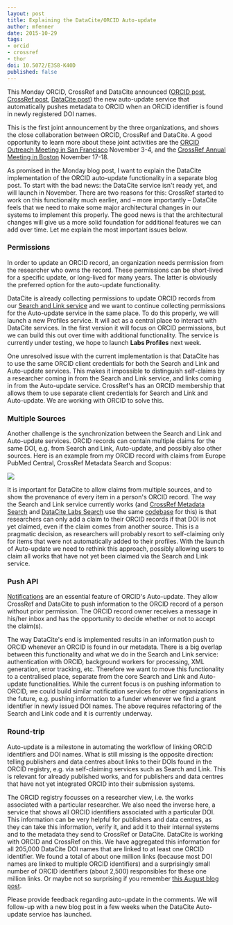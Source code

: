 ```yaml
---
layout: post
title: Explaining the DataCite/ORCID Auto-update
author: mfenner
date: 2015-10-29
tags:
- orcid
- crossref
- thor
doi: 10.5072/E3S8-K40D
published: false
---
```

This Monday ORCID, CrossRef and DataCite announced ([ORCID post](http://blog.orcid.org/blog/2015/10/26/auto-update-has-arrived-orcid-records-move-next-level), [CrossRef post](http://crosstech.crossref.org/2015/10/auto-update-has-arrived-orcid-records-move-to-the-next-level.html), [DataCite post](/auto-update-has-arrived/)) the new auto-update service that automatically pushes metadata to ORCID when an ORCID identifier is found in newly registered DOI names.

This is the first joint announcement by the three organizations, and shows the close collaboration between ORCID, CrossRef and DataCite. A good opportunity to learn more about these joint activities are the [ORCID Outreach Meeting in San Francisco](https://orcid.org/assets/sf2015) November 3-4, and the [CrossRef Annual Meeting in Boston](http://www.crossref.org/annualmeeting/agenda.html) November 17-18.

As promised in the Monday blog post, I want to explain the DataCite implementation of the ORCID auto-update functionality in a separate blog post. To start with the bad news: the DataCite service isn't ready yet, and will launch in November. There are two reasons for this: CrossRef started to work on this functionality much earlier, and – more importantly – DataCite feels that we need to make some major architectural changes in our systems to implement this properly. The good news is that the architectural changes will give us a more solid foundation for additional features we can add over time. Let me explain the most important issues below.

### Permissions

In order to update an ORCID record, an organization needs permission from the researcher who owns the record. These permissions can be short-lived for a specific update, or long-lived for many years. The latter is obviously the preferred option for the auto-update functionality.

DataCite is already collecting permissions to update ORCID records from our [Search and Link service](http://search.labs.datacite.org/) and we want to continue collecting permissions for the Auto-update service in the same place. To do this properly, we will launch a new Profiles service. It will act as a central place to interact with DataCite services. In the first version it will focus on ORCID permissions, but we can build this out over time with additional functionality. The service is currently under testing, we hope to launch **Labs Profiles** next week.

One unresolved issue with the current implementation is that DataCite has to use the same ORCID client credentials for both the Search and Link and Auto-update services. This makes it impossible to distinguish self-claims by a researcher coming in from the Search and Link service, and links coming in from the Auto-update service. CrossRef's has an ORCID membership that allows them to use separate client credentials for Search and Link and Auto-update. We are working with ORCID to solve this.

### Multiple Sources

Another challenge is the synchronization between the Search and Link and Auto-update services. ORCID records can contain multiple claims for the same DOI, e.g. from Search and Link, Auto-update, and possibly also other sources. Here is an example from my ORCID record with claims from Europe PubMed Central, CrossRef Metadata Search and Scopus:

![](/images/2015/10/Bildschirmfoto-2015-10-29-um-11-01-37.png)

It is important for DataCite to allow claims from multiple sources, and to show the provenance of every item in a person's ORCID record. The way the Search and Link service currently works (and [CrossRef Metadata Search](http://search.crossref.org/) and [DataCite Labs Search](http://search.labs.datacite.org/) use the same [codebase](https://github.com/crosscite/doi-metadata-search) for this) is that researchers can only add a claim to their ORCID records if that DOI is not yet claimed, even if the claim comes from another source. This is a pragmatic decision, as researchers will probably resort to self-claiming only for items that were not automatically added to their profiles. With the launch of Auto-update we need to rethink this approach, possibly allowing users to claim all works that have not yet been claimed via the Search and Link service.

### Push API

[Notifications](http://support.orcid.org/knowledgebase/articles/665437-the-orcid-inbox) are an essential feature of ORCID's Auto-update. They allow CrossRef and DataCite to push information to the ORCID record of a person without prior permission. The ORCID record owner receives a message in his/her inbox and has the opportunity to decide whether or not to accept the claim(s).

The way DataCite's end is implemented results in an information push to ORCID whenever an ORCID is found in our metadata. There is a big overlap between this functionality and what we do in the Search and Link service: authentication with ORCID, background workers for processing, XML generation, error tracking, etc. Therefore we want to move this functionality to a centralised place, separate from the core Search and Link and Auto-update functionalities. While the current focus is on pushing information to ORCID, we could build similar notification services for other organizations in the future, e.g. pushing information to a funder whenever we find a grant identifier in newly issued DOI names. The above requires refactoring of the Search and Link code and it is currently underway.

### Round-trip

Auto-update is a milestone in automating the workflow of linking ORCID identifiers and DOI names. What is still missing is the opposite direction: telling publishers and data centres about links to their DOIs found in the ORCID registry, e.g. via self-claiming services such as Search and Link. This is relevant for already published works, and for publishers and data centres that have not yet integrated ORCID into their submission systems.

The ORCID registry focusses on a researcher view, i.e. the works associated with a particular researcher. We also need the inverse here, a service that shows all ORCID identifiers associated with a particular DOI. This information can be very helpful for publishers and data centres, as they can take this information, verify it, and add it to their internal systems and to the metadata they send to CrossRef or DataCite. DataCite is working with ORCID and CrossRef on this. We have aggregated this information for all 205,000 DataCite DOI names that are linked to at least one ORCID identifier. We found a total of about one million links (because most DOI names are linked to multiple ORCID identifiers) and a surprisingly small number of ORCID identifiers (about 2,500) responsibles for these one million links. Or maybe not so surprising if you remember [this August blog post](/digging-into-data-using-r/).

Please provide feedback regarding auto-update in the comments. We will follow-up with a new blog post in a few weeks when the DataCite Auto-update service has launched.
